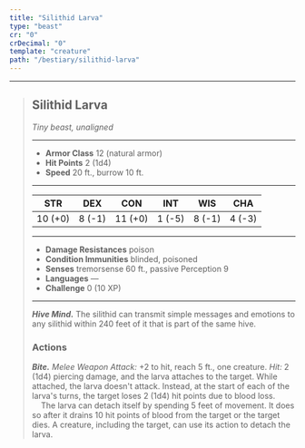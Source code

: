 ```yaml
---
title: "Silithid Larva"
type: "beast"
cr: "0"
crDecimal: "0"
template: "creature"
path: "/bestiary/silithid-larva"
---
```


___
>
> ## Silithid Larva
>*Tiny beast, unaligned*
> ___
>
> - **Armor Class** 12 (natural armor)
> - **Hit Points** 2 (1d4)
> - **Speed** 20 ft., burrow 10 ft.
>___
>
>|STR|DEX|CON|INT|WIS|CHA|
>|:---:|:---:|:---:|:---:|:---:|:---:|
>|10 (+0)|8 (-1)|11 (+0)|1 (-5)|8 (-1)|4 (-3)|
>___
>
> - **Damage Resistances** poison
> - **Condition Immunities** blinded, poisoned
> - **Senses** tremorsense 60 ft., passive Perception 9
> - **Languages** —
> - **Challenge** 0 (10 XP)
> ___
>
> ***Hive Mind.*** The silithid can transmit simple messages and emotions to any silithid within 240 feet of it that is part of the same hive.
>
> ### Actions
> ***Bite.*** *Melee Weapon Attack:* +2 to hit, reach 5 ft., one creature. *Hit:* 2 (1d4) piercing damage, and the larva attaches to the target. While attached, the larva doesn't attack. Instead, at the start of each of the larva's turns, the target loses 2 (1d4) hit points due to blood loss.
> <br>&nbsp;&nbsp;&nbsp; The larva can detach itself by spending 5 feet of movement. It does so after it drains 10 hit points of blood from the target or the target dies. A creature, including the target, can use its action to detach the larva.
